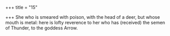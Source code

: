 +++
title = "15"

+++
She who is smeared with poison, with the head of a deer, but whose  mouth is metal:
here is lofty reverence to her who has (received) the semen of Thunder,  to the goddess Arrow.
